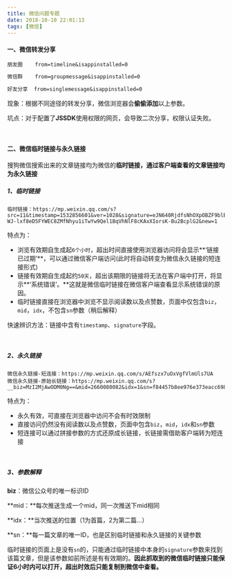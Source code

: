 ```yaml
---
title: 微信问题专题
date: 2018-10-10 22:01:13
tags: [微信]
---
```


#### 一、微信转发分享

```markdown
朋友圈    from=timeline&isappinstalled=0

微信群    from=groupmessage&isappinstalled=0

好友分享  from=singlemessage&isappinstalled=0
```

现象：根据不同途径的转发分享，微信浏览器会**偷偷添加**以上参数。

坑点：对于配置了**JSSDK**使用权限的网页，会导致二次分享，权限认证失败。

<br/>

<!--more-->

#### 二、微信临时链接与永久链接

搜狗微信搜索出来的文章链接均为微信的**临时链接，**通过客户端查看的文章链接均为**永久链接** 

##### 1、临时链接

```
临时链接：https://mp.weixin.qq.com/s?src=11&timestamp=1532856601&ver=1028&signature=eJN640RjdfsNhOXpOBZF9blBd4fbsYzDp9va9p8yhHGwDSc1*UPlviVRt*o2do10V-WJ-lxf8eD5FYWEC8ZMfNhyu1iTwYw9Qel1BqVhNlF8cKAxXIorsK-Bu2BcplG2&new=1
```

特点为：

- 浏览有效期自生成起`6个小时`，超出时间直接使用浏览器访问将会显示**‘链接已过期’**，可以通过微信客户端访问(此时将自动转变为微信永久链接的短连接形式)
- 链接有效期自生成起约`50天`，超出该期限的链接将无法在客户端中打开，将显示**‘系统错误’。**这就是微信临时链接在微信客户端查看显示系统错误的原因。
- 临时链接直接在浏览器中浏览不显示阅读数以及点赞数，页面中仅包含`biz`，`mid`，`idx`，不包含`sn`参数（稍后解释）

快速辨识方法：链接中含有`timestamp`、`signature`字段。

<br/>

##### 2、**永久链接** 

```
微信永久链接-短连接：https://mp.weixin.qq.com/s/AEfszx7uOxVgfVlmUls7UA
微信永久链接-原始长链接：https://mp.weixin.qq.com/s?__biz=MzI2MjAwODM0Ng==&mid=2660080082&idx=1&sn=f84457b8ee976e373eacc698d2b276db&scene=0
```

特点为：

- 永久有效，可直接在浏览器中访问不会有时效限制
- 直接访问仍然没有阅读数以及点赞数，页面中包含`biz`，`mid`，`idx`和`sn`参数
- 短连接可以通过拼接参数的方式还原成长链接，长链接需借助客户端转为短连接

<br/>

##### 3、参数解释

**biz**：微信公众号的唯一标识ID

**mid：**每次推送生成一个mid，同一次推送下mid相同

**idx：**当次推送的位置（1为首篇，2为第二篇...）

**sn：**每一篇文章的唯一ID，也是区别临时链接和永久链接的关键参数

临时链接的页面上是没有`sn`的，只能通过临时链接中本身的`signature`参数来找到该篇文章，但是该参数如前所述是有有效期的。**因此抓取到的微信临时链接只能保证6小时内可以打开，超出时效后只能复制到微信中查看。** 

<br/>

